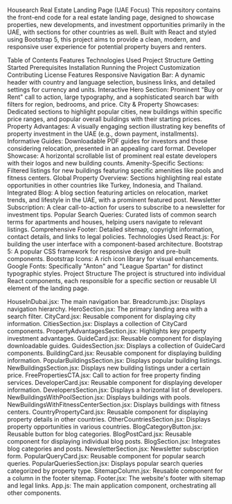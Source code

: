 Housearch Real Estate Landing Page (UAE Focus)
This repository contains the front-end code for a real estate landing page, designed to showcase properties, new developments, and investment opportunities primarily in the UAE, with sections for other countries as well. Built with React and styled using Bootstrap 5, this project aims to provide a clean, modern, and responsive user experience for potential property buyers and renters.

Table of Contents
Features
Technologies Used
Project Structure
Getting Started
Prerequisites
Installation
Running the Project
Customization
Contributing
License
Features
Responsive Navigation Bar: A dynamic header with country and language selection, business links, and detailed settings for currency and units.
Interactive Hero Section: Prominent "Buy or Rent" call to action, large typography, and a sophisticated search bar with filters for region, bedrooms, and price.
City & Property Showcases: Dedicated sections to highlight popular cities, new buildings within specific price ranges, and popular overall buildings with their starting prices.
Property Advantages: A visually engaging section illustrating key benefits of property investment in the UAE (e.g., down payment, installments).
Informative Guides: Downloadable PDF guides for investors and those considering relocation, presented in an appealing card format.
Developer Showcase: A horizontal scrollable list of prominent real estate developers with their logos and new building counts.
Amenity-Specific Sections: Filtered listings for new buildings featuring specific amenities like pools and fitness centers.
Global Property Overview: Sections highlighting real estate opportunities in other countries like Turkey, Indonesia, and Thailand.
Integrated Blog: A blog section featuring articles on relocation, market trends, and lifestyle in the UAE, with a prominent featured post.
Newsletter Subscription: A clear call-to-action for users to subscribe to a newsletter for investment tips.
Popular Search Queries: Curated lists of common search terms for apartments and houses, helping users navigate to relevant listings.
Comprehensive Footer: Detailed sitemap, copyright information, contact details, and links to legal policies.
Technologies Used
React.js: For building the user interface with a component-based architecture.
Bootstrap 5: A popular CSS framework for responsive design and pre-built components.
Bootstrap Icons: A rich icon library for visual enhancements.
Google Fonts: Specifically "Anton" and "League Spartan" for distinct typographic styles.
Project Structure
The project is structured into individual React components, each responsible for a specific section or reusable UI element of the landing page.

HouseInDubai.jsx: The main navigation bar.
Breadcrumb.jsx: Displays navigation hierarchy.
HeroSection.jsx: The primary landing area with a search filter.
CityCard.jsx: Reusable component for displaying city information.
CitiesSection.jsx: Displays a collection of CityCard components.
PropertyAdvantagesSection.jsx: Highlights key property investment advantages.
GuideCard.jsx: Reusable component for displaying downloadable guides.
GuidesSection.jsx: Displays a collection of GuideCard components.
BuildingCard.jsx: Reusable component for displaying building information.
PopularBuildingsSection.jsx: Displays popular building listings.
NewBuildingsSection.jsx: Displays new building listings under a certain price.
FreePropertiesCTA.jsx: Call to action for free property finding services.
DeveloperCard.jsx: Reusable component for displaying developer information.
DevelopersSection.jsx: Displays a horizontal list of developers.
NewBuildingsWithPoolSection.jsx: Displays buildings with pools.
NewBuildingsWithFitnessCenterSection.jsx: Displays buildings with fitness centers.
CountryPropertyCard.jsx: Reusable component for displaying property details in other countries.
OtherCountriesSection.jsx: Displays property opportunities in various countries.
BlogCategoryButton.jsx: Reusable button for blog categories.
BlogPostCard.jsx: Reusable component for displaying individual blog posts.
BlogSection.jsx: Integrates blog categories and posts.
NewsletterSection.jsx: Newsletter subscription form.
PopularQueryCard.jsx: Reusable component for popular search queries.
PopularQueriesSection.jsx: Displays popular search queries categorized by property type.
SitemapColumn.jsx: Reusable component for a column in the footer sitemap.
Footer.jsx: The website's footer with sitemap and legal links.
App.js: The main application component, orchestrating all other components.
